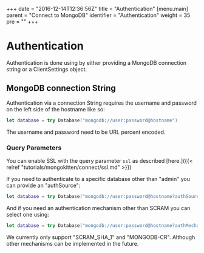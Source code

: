+++
date = "2016-12-14T12:36:56Z"
title = "Authentication"
[menu.main]
  parent = "Connect to MongoDB"
  identifier = "Authentication"
  weight = 35
  pre = "<i class='fa'></i>"
+++

# Authentication

Authentication is done using by either providing a MongoDB connection string or a ClientSettings object.

## MongoDB connection String

Authentication via a connection String requires the username and password on the left side of the hostname like so:

```swift
let database = try Database("mongodb://user:password@hostname")
```

The username and password need to be URL percent encoded.

### Query Parameters

You can enable SSL with the query parameter `ssl` as described [here.]({{< relref "tutorials/mongokitten/connect/ssl.md" >}})

If you need to authenticate to a specific database other than "admin" you can provide an "authSource":

```swift
let database = try Database("mongodb://user:password@hostname?authSource=myauthdb")
```

And if you need an authentication mechanism other than SCRAM you can select one using:

```swift
let database = try Database("mongodb://user:password@hostname?authMechanism=SCRAM_SHA_1")
```

We currently only support "SCRAM_SHA_1" and "MONGODB-CR". Although other mechanisms can be implemented in the future.
